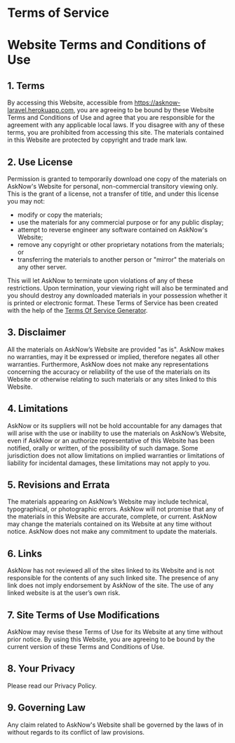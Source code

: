 # Terms of Service

# Website Terms and Conditions of Use

## 1\. Terms

By accessing this Website, accessible from https://asknow-laravel.herokuapp.com, you are agreeing to be bound by these Website Terms and Conditions of Use and agree that you are responsible for the agreement with any applicable local laws. If you disagree with any of these terms, you are prohibited from accessing this site. The materials contained in this Website are protected by copyright and trade mark law.

## 2\. Use License

Permission is granted to temporarily download one copy of the materials on AskNow's Website for personal, non-commercial transitory viewing only. This is the grant of a license, not a transfer of title, and under this license you may not:

*   modify or copy the materials;
*   use the materials for any commercial purpose or for any public display;
*   attempt to reverse engineer any software contained on AskNow's Website;
*   remove any copyright or other proprietary notations from the materials; or
*   transferring the materials to another person or "mirror" the materials on any other server.

This will let AskNow to terminate upon violations of any of these restrictions. Upon termination, your viewing right will also be terminated and you should destroy any downloaded materials in your possession whether it is printed or electronic format. These Terms of Service has been created with the help of the [Terms Of Service Generator](https://www.termsofservicegenerator.net).

## 3\. Disclaimer

All the materials on AskNow’s Website are provided "as is". AskNow makes no warranties, may it be expressed or implied, therefore negates all other warranties. Furthermore, AskNow does not make any representations concerning the accuracy or reliability of the use of the materials on its Website or otherwise relating to such materials or any sites linked to this Website.

## 4\. Limitations

AskNow or its suppliers will not be hold accountable for any damages that will arise with the use or inability to use the materials on AskNow’s Website, even if AskNow or an authorize representative of this Website has been notified, orally or written, of the possibility of such damage. Some jurisdiction does not allow limitations on implied warranties or limitations of liability for incidental damages, these limitations may not apply to you.

## 5\. Revisions and Errata

The materials appearing on AskNow’s Website may include technical, typographical, or photographic errors. AskNow will not promise that any of the materials in this Website are accurate, complete, or current. AskNow may change the materials contained on its Website at any time without notice. AskNow does not make any commitment to update the materials.

## 6\. Links

AskNow has not reviewed all of the sites linked to its Website and is not responsible for the contents of any such linked site. The presence of any link does not imply endorsement by AskNow of the site. The use of any linked website is at the user’s own risk.

## 7\. Site Terms of Use Modifications

AskNow may revise these Terms of Use for its Website at any time without prior notice. By using this Website, you are agreeing to be bound by the current version of these Terms and Conditions of Use.

## 8\. Your Privacy

Please read our Privacy Policy.

## 9\. Governing Law

Any claim related to AskNow's Website shall be governed by the laws of in without regards to its conflict of law provisions.
